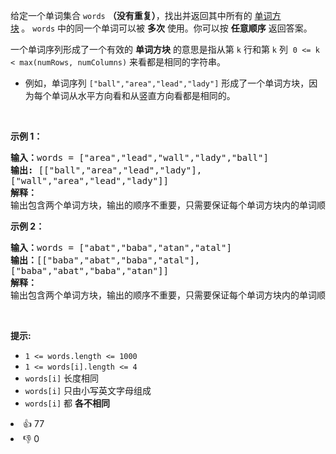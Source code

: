 <p>给定一个单词集合&nbsp;<code>words</code> <strong>（没有重复）</strong>，找出并返回其中所有的 <a href="https://en.wikipedia.org/wiki/Word_square">单词方块</a><strong>&nbsp;</strong>。&nbsp;<code>words</code>&nbsp;中的同一个单词可以被 <strong>多次</strong> 使用。你可以按 <strong>任意顺序</strong> 返回答案。</p>

<p>一个单词序列形成了一个有效的 <strong>单词方块</strong> 的意思是指从第 <code>k</code> 行和第 <code>k</code> 列 &nbsp;<code>0 &lt;= k &lt; max(numRows, numColumns)</code> 来看都是相同的字符串。</p>

<ul>
	<li>例如，单词序列&nbsp;<code>["ball","area","lead","lady"]</code>&nbsp;形成了一个单词方块，因为每个单词从水平方向看和从竖直方向看都是相同的。</li>
</ul>

<p>&nbsp;</p>

<p><strong>示例 1：</strong></p>

<pre>
<strong>输入：</strong>words = ["area","lead","wall","lady","ball"]
<strong>输出:</strong> [["ball","area","lead","lady"],
["wall","area","lead","lady"]]
<strong>解释：</strong>
输出包含两个单词方块，输出的顺序不重要，只需要保证每个单词方块内的单词顺序正确即可。 
</pre>

<p><strong>示例 2：</strong></p>

<pre>
<strong>输入：</strong>words = ["abat","baba","atan","atal"]
<strong>输出：</strong>[["baba","abat","baba","atal"],
["baba","abat","baba","atan"]]
<strong>解释：</strong>
输出包含两个单词方块，输出的顺序不重要，只需要保证每个单词方块内的单词顺序正确即可。 
</pre>

<p>&nbsp;</p>

<p><strong>提示:</strong></p>

<ul>
	<li><code>1 &lt;= words.length &lt;= 1000</code></li>
	<li><code>1 &lt;= words[i].length &lt;= 4</code></li>
	<li><code>words[i]</code>&nbsp;长度相同</li>
	<li><code>words[i]</code>&nbsp;只由小写英文字母组成</li>
	<li><code>words[i]</code>&nbsp;都 <strong>各不相同</strong></li>
</ul>
<div><li>👍 77</li><li>👎 0</li></div>